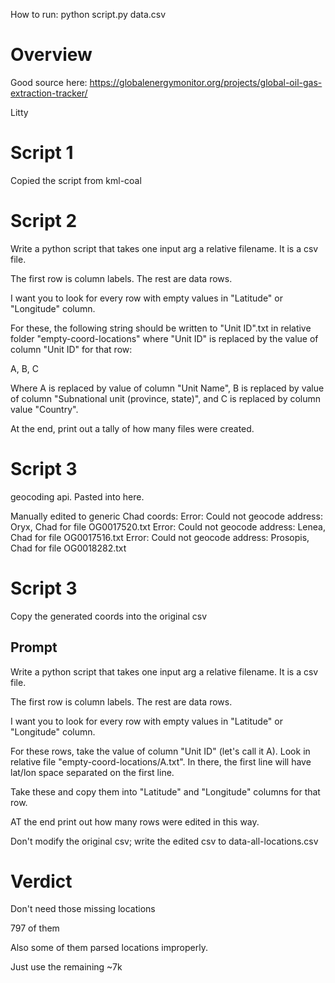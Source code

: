 How to run: python script.py data.csv

# Overview

Good source here: https://globalenergymonitor.org/projects/global-oil-gas-extraction-tracker/

Litty

# Script 1

Copied the script from kml-coal

# Script 2

Write a python script that takes one input arg a relative filename. It is a csv file.

The first row is column labels. The rest are data rows.

I want you to look for every row with empty values in "Latitude" or "Longitude" column.

For these, the following string should be written to "Unit ID".txt in relative folder "empty-coord-locations" where "Unit ID" is replaced by the value of column "Unit ID" for that row:

A, B, C

Where A is replaced by value of column "Unit Name", B is replaced by value of column "Subnational unit (province, state)", and C is replaced by column value "Country".

At the end, print out a tally of how many files were created.

# Script 3

geocoding api. Pasted into here.

Manually edited to generic Chad coords:
Error: Could not geocode address: Oryx, Chad for file OG0017520.txt
Error: Could not geocode address: Lenea, Chad for file OG0017516.txt
Error: Could not geocode address: Prosopis, Chad for file OG0018282.txt

# Script 3

Copy the generated coords into the original csv

## Prompt

Write a python script that takes one input arg a relative filename. It is a csv file.

The first row is column labels. The rest are data rows.

I want you to look for every row with empty values in "Latitude" or "Longitude" column.

For these rows, take the value of column "Unit ID" (let's call it A). Look in relative file "empty-coord-locations/A.txt". In there, the first line will have lat/lon space separated on the first line.

Take these and copy them into "Latitude" and "Longitude" columns for that row.

AT the end print out how many rows were edited in this way.

Don't modify the original csv; write the edited csv to data-all-locations.csv

# Verdict

Don't need those missing locations

797 of them

Also some of them parsed locations improperly.

Just use the remaining ~7k